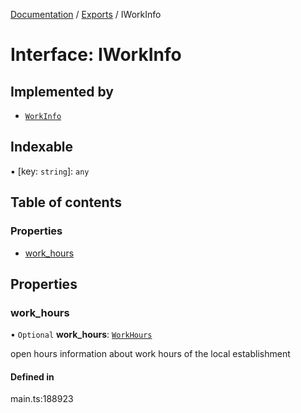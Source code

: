 [Documentation](../README.md) / [Exports](../modules.md) / IWorkInfo

# Interface: IWorkInfo

## Implemented by

- [`WorkInfo`](../classes/WorkInfo.md)

## Indexable

▪ [key: `string`]: `any`

## Table of contents

### Properties

- [work\_hours](IWorkInfo.md#work_hours)

## Properties

### work\_hours

• `Optional` **work\_hours**: [`WorkHours`](../classes/WorkHours.md)

open hours
information about work hours of the local establishment

#### Defined in

main.ts:188923
